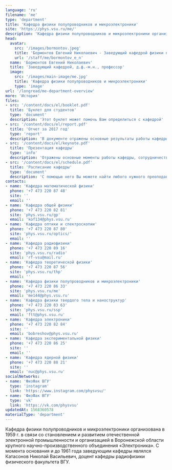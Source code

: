 ```yaml
---
language: 'ru'
filename: 'me'
type: 'department'
title: 'Кафедра физики полупроводников и микроэлектроники'
site: 'https://phys.vsu.ru/me/'
description: 'Кафедра физики полупроводников и микроэлектроники организована в 1959 г. в связи со становлением и развитием отечественной электронной промышленности и организацией в Воронежской области крупного научно-производственного объединения «Электроника». C момента основания и до 1961 года заведующим кафедры являлся Катасонов Николай Васильевич, доцент кафедры радиофизики физического факультета ВГУ.'
head:
  avatar:
    src: '/images/bormontov.jpeg'
    title: 'Бормонтов Евгений Николаевич - Заведующий кафедрой физики полупроводников и микроэлектроники'
    url: '/staff/me/bormontov_e_n'
  name: 'Бормонтов Евгений Николаевич'
  title: 'Заведующий кафедрой, д.ф.-м.н., профессор'
  image:
    src: '/images/main-image/me.jpg'
    title: 'Кафедра физики полупроводников и микроэлектроники'
    type: 'image'
url: '/longread/me-department-overview'
more: 'История'
files:
- src: '/content/docs/el/booklet.pdf'
  title: 'Буклет для студентов'
  type: 'document'
  description: 'Этот буклет может помочь Вам определиться с кафедрой'
- src: '/content/docs/el/report.pdf'
  title: 'Отчет за 2017 год'
  type: 'report'
  description: 'В документе отражены основные результаты работы кафедры'
- src: '/content/docs/el/keynote.pdf'
  title: 'Презентация кафедры'
  type: 'info'
  description: 'Отражены основные моменты работы кафедры, сотрудничество и научные достижения'
- src: '/content/docs/el/schedule.pdf'
  title: 'Расписание кафедры'
  type: 'document'
  description: 'С помощью него Вы можете найти любого нужного преоподавателя'
contacts:
- name: 'Кафедра математической физики'
  phone: '+7 473 220 87 48'
  site: ''
  email: ''
- name: 'Кафедра общей физики'
  phone: '+7 473 220 82 81'
  site: 'phys.vsu.ru/gp'
  email: 'kof134@phys.vsu.ru'
- name: 'Кафедра оптики и спектроскопии'
  phone: '+7 473 220 87 80'
  site: 'phys.vsu.ru/optics/'
  email: ''
- name: 'Кафедра радиофизики'
  phone: '+7 473 220 89 16'
  site: 'phys.vsu.ru/radio'
  email: 'rf-vsu@mail.ru'
- name: 'Кафедра теоретической физики'
  phone: '+7 473 220 87 56'
  site: 'phys.vsu.ru/thp'
  email: ''
- name: 'Кафедра физики полупроводников и микроэлектроники'
  phone: '+7 473 220 86 33'
  site: 'phys.vsu.ru/me'
  email: 'me144@phys.vsu.ru'
- name: 'Кафедра физики твердого тела и наноструктур'
  phone: '+7 473 220 83 63'
  site: 'phys.vsu.ru/ssp'
  email: 'ftt@phys.vsu.ru'
- name: 'Кафедра электроники'
  phone: '+7 473 220 82 84'
  site: ''
  email: 'bobreshov@phys.vsu.ru'
- name: 'Кафедра экспериментальной физики'
  phone: '+7 473 220 86 25'
  site: ''
  email: ''
- name: 'Кафедра ядерной физики'
  phone: '+7 473 220 88 21'
  site: ''
  email: 'nuc@phys.vsu.ru'
socialNetworks:
- name: 'ФизФак ВГУ'
  type: 'instagram'
  link: 'https://www.instagram.com/physvsu/'
- name: 'ФизФак ВГУ'
  type: 'vk'
  link: 'https://vk.com/physvsu'
updatedAt: 1568360578
materialType: 'department'
---
```

Кафедра физики полупроводников и микроэлектроники организована в 1959 г. в связи со становлением и развитием отечественной электронной промышленности и организацией в Воронежской области крупного научно-производственного объединения «Электроника». C момента основания и до 1961 года заведующим кафедры являлся Катасонов Николай Васильевич, доцент кафедры радиофизики физического факультета ВГУ.
